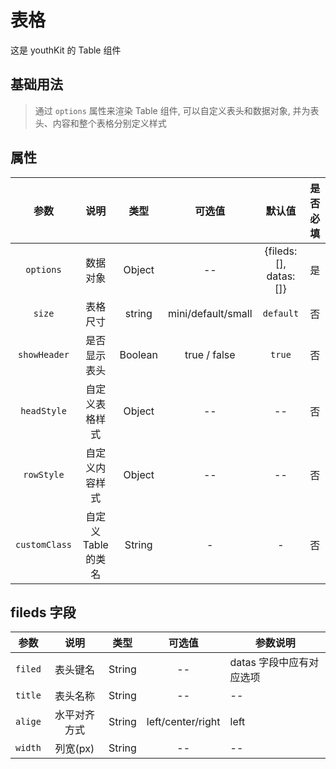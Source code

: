 <!-- 加载 demo 组件 start -->
<script setup>
import demo from './demo.vue'
</script>
<!-- 加载 demo 组件 end -->

<!-- 正文开始 -->

# 表格

这是 youthKit 的 Table 组件

## 基础用法

> 通过 `options` 属性来渲染 Table 组件, 可以自定义表头和数据对象, 并为表头、内容和整个表格分别定义样式

<Preview comp-name="Table" demo-name="demo">
  <demo />
</Preview>

## 属性

|     参数      |        说明         |  类型   |       可选值       |        默认值         | 是否必填 |
| :-----------: | :-----------------: | :-----: | :----------------: | :-------------------: | :------: |
|   `options`   |      数据对象       | Object  |         --         | {fileds:[], datas:[]} |    是    |
|    `size`     |      表格尺寸       | string  | mini/default/small |       `default`       |    否    |
| `showHeader`  |    是否显示表头     | Boolean |    true / false    |        `true`         |    否    |
|  `headStyle`  |   自定义表格样式    | Object  |         --         |          --           |    否    |
|  `rowStyle`   |   自定义内容样式    | Object  |         --         |          --           |    否    |
| `customClass` | 自定义 Table 的类名 | String  |         -          |           -           |    否    |

## fileds 字段

|  参数   |     说明     |  类型  |      可选值       | 参数说明                 |
| :-----: | :----------: | :----: | :---------------: | ------------------------ |
| `filed` |   表头键名   | String |        --         | datas 字段中应有对应选项 |
| `title` |   表头名称   | String |        --         | --                       |
| `alige` | 水平对齐方式 | String | left/center/right | left                     |
| `width` |   列宽(px)   | String |        --         | --                       |

